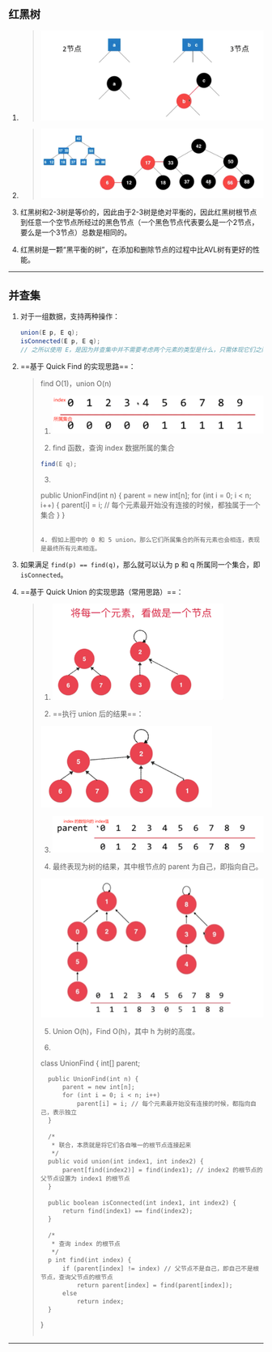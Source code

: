 ## 红黑树

1. > ![image-20240430120355893](DataStructure.assets/image-20240430120355893.png)

2. > ![image-20240430120511759](DataStructure.assets/image-20240430120511759.png)

3. 红黑树和2-3树是等价的，因此由于2-3树是绝对平衡的，因此红黑树根节点到任意一个空节点所经过的黑色节点（一个黑色节点代表要么是一个2节点，要么是一个3节点）总数是相同的。

4. 红黑树是一颗“黑平衡的树”，在添加和删除节点的过程中比AVL树有更好的性能。

---



## 并查集

1. 对于一组数据，支持两种操作：

	```java
	union(E p, E q);
	isConnected(E p, E q);
	// 之所以使用 E，是因为并查集中并不需要考虑两个元素的类型是什么，只需体现它们之间的连接关系
	```

2. ==基于 Quick Find 的实现思路==：

	> find O(1)，union O(n)
	>
	> 1. <img src="DataStructure.assets/image-20240527210420638.png" alt="image-20240527210420638" style="zoom:50%;" />
	>
	> 2. find 函数，查询 index 数据所属的集合
	>
	> 	```java
	> 	find(E q);
	> 	```
	>
	> 3. ```java
	> 	public UnionFind(int n) {
	> 	    parent = new int[n];
	> 	    for (int i = 0; i < n; i++) {
	> 	        parent[i] = i; // 每个元素最开始没有连接的时候，都独属于一个集合
	> 	    }
	> 	}
	> 	```
	>
	> 4. 假如上图中的 0 和 5 union，那么它们所属集合的所有元素也会相连，表现是最终所有元素相连。

3. 如果满足 `find(p) == find(q)`，那么就可以认为 p 和 q 所属同一个集合，即 `isConnected`。

4. ==基于 Quick Union 的实现思路（常用思路）==：

	> 1. <img src="DataStructure.assets/image-20240527213152360.png" alt="image-20240527213152360" style="zoom:33%;" />
	>
	> 2. ==执行 union 后的结果==：
	>
	> 	<img src="DataStructure.assets/image-20240527213252319.png" alt="image-20240527213252319" style="zoom:33%;" />
	>
	> 3. <img src="DataStructure.assets/image-20240527213330144.png" alt="image-20240527213330144" style="zoom:50%;" />
	>
	> 4. 最终表现为树的结果，其中根节点的 parent 为自己，即指向自己。
	>
	> 	<img src="DataStructure.assets/image-20240527213651921.png" alt="image-20240527213651921" style="zoom:50%;" />
	>
	> 5. Union O(h)，Find O(h)，其中 h 为树的高度。
	>
	> 6. ```java
	> 	class UnionFind {
	> 	    int[] parent;
	> 	
	> 	    public UnionFind(int n) {
	> 	        parent = new int[n];
	> 	        for (int i = 0; i < n; i++)
	> 	            parent[i] = i; // 每个元素最开始没有连接的时候，都指向自己，表示独立
	> 	    }
	> 	
	> 	    /*
	> 	     * 联合，本质就是将它们各自唯一的根节点连接起来
	> 	     */
	> 	    public void union(int index1, int index2) {
	> 	        parent[find(index2)] = find(index1); // index2 的根节点的父节点设置为 index1 的根节点
	> 	    }
	> 	
	> 	    public boolean isConnected(int index1, int index2) {
	> 	        return find(index1) == find(index2);
	> 	    }
	> 	
	> 	    /*
	> 	     * 查询 index 的根节点
	> 	     */
	> 	    p int find(int index) {
	> 	        if (parent[index] != index) // 父节点不是自己，即自己不是根节点，查询父节点的根节点
	> 	            return parent[index] = find(parent[index]);
	> 	        else
	> 	            return index;
	> 	    }
	> 	}
	> 	```

---



